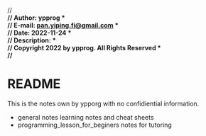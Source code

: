 //**************************************************<br>
// Author:         ypprog                          *<br>
// E-mail:         pan.yiping.fi@gmail.com         *<br>
// Date:           2022-11-24                      *<br>
// Description:                                    *<br>
// Copyright 2022 by ypprog. All Rights Reserved   *<br>
//**************************************************<br>
 
# README

This is the notes own by ypporg with no confidiential information.

* general notes
  learning notes and cheat sheets
* programming_lesson_for_beginers
  notes for tutoring
